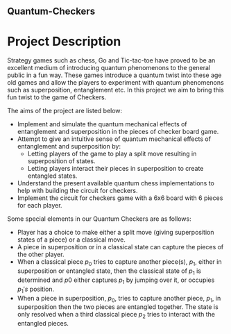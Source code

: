 ## Quantum-Checkers

# Project Description

Strategy games such as chess, Go and Tic-tac-toe have proved to be an excellent medium of introducing quantum phenomenons to the general public in a fun way. These games introduce a quantum twist into these age old games and allow the players to experiment with quantum phenomenons such as superposition, entanglement etc. In this project we aim to bring this fun twist to the game of Checkers.

The aims of the project are listed below:
- Implement and simulate the quantum mechanical effects of entanglement and superposition in the pieces of checker board game.
- Attempt to give an intuitive sense of quantum mechanical effects of entanglement and superposition by:
    - Letting players of the game to play a split move resulting in superposition of states.
    - Letting players interact their pieces in superposition to create entangled states.
- Understand the present available quantum chess implementations to help with building the circuit for checkers.
- Implement the circuit for checkers game with a 6x6 board with 6 pieces for each player.

Some special elements in our Quantum Checkers are as follows:
- Player has a choice to make either a split move (giving superposition states of a piece) or a classical move.
- A piece in superposition or in a classical state can capture the pieces of the other player.
-  When a classical piece $p_0$ tries to capture another piece(s), $p_1$, either in superposition or entangled state, then the classical state of $p_1$ is determined and $p0$ either captures $p_1$ by jumping over it, or occupies $p_1's$ position.
- When a piece in superposition, $p_0$, tries to capture another piece, $p_1$, in superposition then the two pieces are entangled together. The state is only resolved when a third classical piece $p_2$ tries to interact with the entangled pieces.